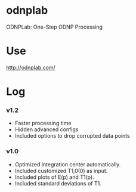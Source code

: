 # odnplab
ODNPLab: One-Step ODNP Processing

# Use
http://odnplab.com/

# Log
### v1.2
* Faster processing time
* Hidden advanced configs
* Included options to drop corrupted data points

### v1.0
* Optimized integration center automatically. 
* Included customized T1,0(0) as input.
* Included plots of E(p) and T1(p).
* Included standard deviations of T1.
